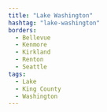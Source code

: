 ```yaml
---
title: "Lake Washington"
hashtag: "lake-washington"
borders:
  - Bellevue
  - Kenmore
  - Kirkland
  - Renton
  - Seattle
tags:
  - Lake
  - King County
  - Washington
---
```

